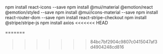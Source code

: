 
npm install react-icons --save
npm install @mui/material @emotion/react @emotion/styled --save
npm install @mui/icons-material --save
npm install react-router-dom --save
npm install react-stripe-checkout
npm install @stripe/stripe-js
npm install axios
<<<<<<< HEAD

=======
>>>>>>> 84bc7bf2904c9807c0415047af3d4904248cd816
